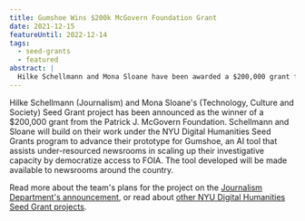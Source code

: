 ```yaml
---
title: Gumshoe Wins $200k McGovern Foundation Grant
date: 2021-12-15
featureUntil: 2022-12-14
tags:
  - seed-grants
  - featured
abstract: |
  Hilke Schellmann and Mona Sloane have been awarded a $200,000 grant from the Patrick J. McGovern Foundation to bring their prototype Gumshoe project, developed with the help of a DH seed grant, to newsrooms around the country.
---
```


Hilke Schellmann (Journalism) and Mona Sloane's (Technology, Culture and Society) Seed Grant project has been announced as the winner of a $200,000 grant from the Patrick J. McGovern Foundation. Schellmann and Sloane will build on their work under the NYU Digital Humanities Seed Grants program to advance their prototype for Gumshoe, an AI tool that assists under-resourced newsrooms in scaling up their investigative capacity by democratize access to FOIA. The tool developed will be made available to newsrooms around the country.

Read more about the team's plans for the project on the
[Journalism Department's announcement](https://journalism.nyu.edu/about-us/news-post/2021/12/15/prof-hilke-schellmann-and-nyu-researchers-secure-200000-grant-to-bring-novel-ai-tool-to-support-under-resourced-newsrooms-across-the-u-s/), or read about [other NYU Digital Humanities Seed Grant projects](/projects/).
